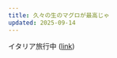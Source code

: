 ```yaml
---
title: 久々の生のマグロが最高じゃ
updated: 2025-09-14
---
```

イタリア旅行中 ([link](https://sotaro.io/travel/2025-09-13-napoli))